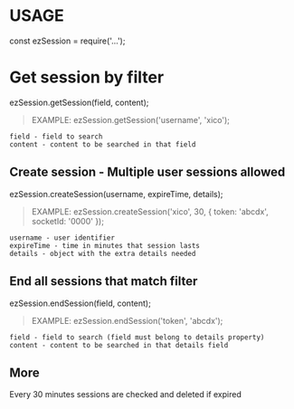 # USAGE

const ezSession = require('...');

# Get session by filter
ezSession.getSession(field, content);
> EXAMPLE: ezSession.getSession('username', 'xico');

```
field - field to search
content - content to be searched in that field
```

## Create session - Multiple user sessions allowed
ezSession.createSession(username, expireTime, details);
> EXAMPLE: ezSession.createSession('xico', 30, { token: 'abcdx', socketId: '0000' });

```
username - user identifier
expireTime - time in minutes that session lasts
details - object with the extra details needed
```

## End all sessions that match filter
ezSession.endSession(field, content);
> EXAMPLE: ezSession.endSession('token', 'abcdx');

```
field - field to search (field must belong to details property)
content - content to be searched in that details field
```

## More
Every 30 minutes sessions are checked and deleted if expired